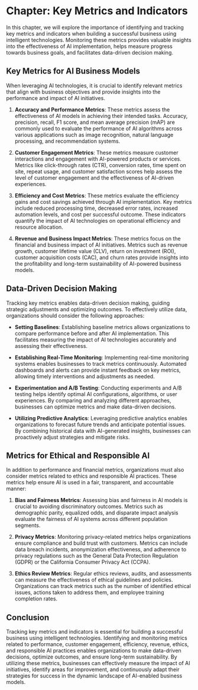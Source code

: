 Chapter: Key Metrics and Indicators
===================================

In this chapter, we will explore the importance of identifying and tracking key metrics and indicators when building a successful business using intelligent technologies. Monitoring these metrics provides valuable insights into the effectiveness of AI implementation, helps measure progress towards business goals, and facilitates data-driven decision making.

Key Metrics for AI Business Models
----------------------------------

When leveraging AI technologies, it is crucial to identify relevant metrics that align with business objectives and provide insights into the performance and impact of AI initiatives.

1. **Accuracy and Performance Metrics**: These metrics assess the effectiveness of AI models in achieving their intended tasks. Accuracy, precision, recall, F1 score, and mean average precision (mAP) are commonly used to evaluate the performance of AI algorithms across various applications such as image recognition, natural language processing, and recommendation systems.

2. **Customer Engagement Metrics**: These metrics measure customer interactions and engagement with AI-powered products or services. Metrics like click-through rates (CTR), conversion rates, time spent on site, repeat usage, and customer satisfaction scores help assess the level of customer engagement and the effectiveness of AI-driven experiences.

3. **Efficiency and Cost Metrics**: These metrics evaluate the efficiency gains and cost savings achieved through AI implementation. Key metrics include reduced processing time, decreased error rates, increased automation levels, and cost per successful outcome. These indicators quantify the impact of AI technologies on operational efficiency and resource allocation.

4. **Revenue and Business Impact Metrics**: These metrics focus on the financial and business impact of AI initiatives. Metrics such as revenue growth, customer lifetime value (CLV), return on investment (ROI), customer acquisition costs (CAC), and churn rates provide insights into the profitability and long-term sustainability of AI-powered business models.

Data-Driven Decision Making
---------------------------

Tracking key metrics enables data-driven decision making, guiding strategic adjustments and optimizing outcomes. To effectively utilize data, organizations should consider the following approaches:

* **Setting Baselines**: Establishing baseline metrics allows organizations to compare performance before and after AI implementation. This facilitates measuring the impact of AI technologies accurately and assessing their effectiveness.

* **Establishing Real-Time Monitoring**: Implementing real-time monitoring systems enables businesses to track metrics continuously. Automated dashboards and alerts can provide instant feedback on key metrics, allowing timely interventions and adjustments as needed.

* **Experimentation and A/B Testing**: Conducting experiments and A/B testing helps identify optimal AI configurations, algorithms, or user experiences. By comparing and analyzing different approaches, businesses can optimize metrics and make data-driven decisions.

* **Utilizing Predictive Analytics**: Leveraging predictive analytics enables organizations to forecast future trends and anticipate potential issues. By combining historical data with AI-generated insights, businesses can proactively adjust strategies and mitigate risks.

Metrics for Ethical and Responsible AI
--------------------------------------

In addition to performance and financial metrics, organizations must also consider metrics related to ethics and responsible AI practices. These metrics help ensure AI is used in a fair, transparent, and accountable manner:

1. **Bias and Fairness Metrics**: Assessing bias and fairness in AI models is crucial to avoiding discriminatory outcomes. Metrics such as demographic parity, equalized odds, and disparate impact analysis evaluate the fairness of AI systems across different population segments.

2. **Privacy Metrics**: Monitoring privacy-related metrics helps organizations ensure compliance and build trust with customers. Metrics can include data breach incidents, anonymization effectiveness, and adherence to privacy regulations such as the General Data Protection Regulation (GDPR) or the California Consumer Privacy Act (CCPA).

3. **Ethics Review Metrics**: Regular ethics reviews, audits, and assessments can measure the effectiveness of ethical guidelines and policies. Organizations can track metrics such as the number of identified ethical issues, actions taken to address them, and employee training completion rates.

Conclusion
----------

Tracking key metrics and indicators is essential for building a successful business using intelligent technologies. Identifying and monitoring metrics related to performance, customer engagement, efficiency, revenue, ethics, and responsible AI practices enables organizations to make data-driven decisions, optimize outcomes, and ensure long-term sustainability. By utilizing these metrics, businesses can effectively measure the impact of AI initiatives, identify areas for improvement, and continuously adapt their strategies for success in the dynamic landscape of AI-enabled business models.
